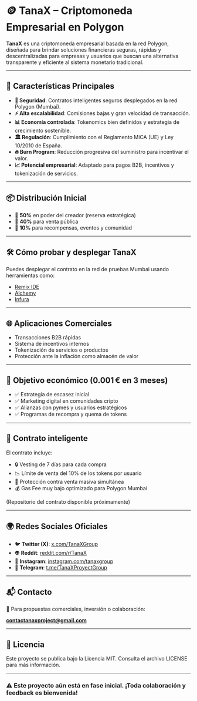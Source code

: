 # 🪙 TanaX – Criptomoneda Empresarial en Polygon

**TanaX** es una criptomoneda empresarial basada en la red Polygon, diseñada para brindar soluciones financieras seguras, rápidas y descentralizadas para empresas y usuarios que buscan una alternativa transparente y eficiente al sistema monetario tradicional.

---

## 🚀 Características Principales

- **🔐 Seguridad**: Contratos inteligentes seguros desplegados en la red Polygon (Mumbai).
- **⚡ Alta escalabilidad**: Comisiones bajas y gran velocidad de transacción.
- **📊 Economía controlada**: Tokenomics bien definidos y estrategia de crecimiento sostenible.
- **🏛 Regulación**: Cumplimiento con el Reglamento MiCA (UE) y Ley 10/2010 de España.
- **🔥 Burn Program**: Reducción progresiva del suministro para incentivar el valor.
- **📈 Potencial empresarial**: Adaptado para pagos B2B, incentivos y tokenización de servicios.

---

## 📦 Distribución Inicial

- 🧠 **50%** en poder del creador (reserva estratégica)
- 💸 **40%** para venta pública
- 🎁 **10%** para recompensas, eventos y comunidad

---

## 🛠 Cómo probar y desplegar TanaX

Puedes desplegar el contrato en la red de pruebas Mumbai usando herramientas como:

- [Remix IDE](https://remix.ethereum.org)
- [Alchemy](https://www.alchemy.com)
- [Infura](https://infura.io)

---

## 🌐 Aplicaciones Comerciales

- Transacciones B2B rápidas
- Sistema de incentivos internos
- Tokenización de servicios o productos
- Protección ante la inflación como almacén de valor

---

## 📅 Objetivo económico (0.001 € en 3 meses)

- ✅ Estrategia de escasez inicial
- ✅ Marketing digital en comunidades cripto
- ✅ Alianzas con pymes y usuarios estratégicos
- ✅ Programas de recompra y quema de tokens

---

## 🤖 Contrato inteligente

El contrato incluye:

- 🔒 Vesting de 7 días para cada compra
- 📉 Límite de venta del 10% de los tokens por usuario
- 🚫 Protección contra venta masiva simultánea
- 💰 Gas Fee muy bajo optimizado para Polygon Mumbai

(Repositorio del contrato disponible próximamente)

---

## 🌍 Redes Sociales Oficiales

- 🐦 **Twitter (X)**: [x.com/TanaXGroup](https://x.com/TanaXGroup)
- 👽 **Reddit**: [reddit.com/r/TanaX](https://www.reddit.com/r/TanaX/)
- 📸 **Instagram**: [instagram.com/tanaxgroup](https://www.instagram.com/tanaxgroup/)
- 💬 **Telegram**: [t.me/TanaXProyectGroup](https://t.me/TanaXProyectGroup)

---

## 📬 Contacto

📩 Para propuestas comerciales, inversión o colaboración:

**contactanaxproject@gmail.com**

---

## 🧩 Licencia

Este proyecto se publica bajo la Licencia MIT. Consulta el archivo LICENSE para más información.

---

### ⚠️ Este proyecto aún está en fase inicial. ¡Toda colaboración y feedback es bienvenida!
